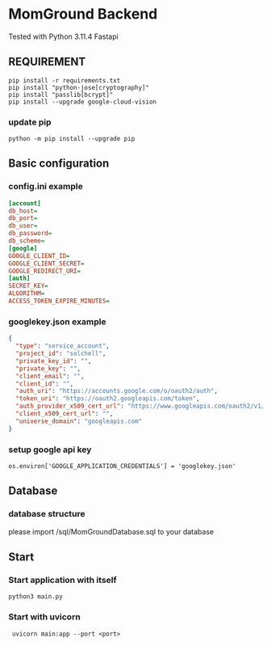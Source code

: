 # MomGround Backend

Tested with Python 3.11.4 Fastapi


## REQUIREMENT

```
pip install -r requirements.txt
pip install "python-jose[cryptography]"
pip install "passlib[bcrypt]"
pip install --upgrade google-cloud-vision
```

### update pip
```
python -m pip install --upgrade pip
```

## Basic configuration

### config.ini example
```ini
[account]
db_host=
db_port=
db_user=
db_password=
db_scheme=
[google]
GOOGLE_CLIENT_ID=
GOOGLE_CLIENT_SECRET=
GOOGLE_REDIRECT_URI=
[auth]
SECRET_KEY=
ALGORITHM=
ACCESS_TOKEN_EXPIRE_MINUTES=
```

### googlekey.json example
```json
{
  "type": "service_account",
  "project_id": "solchell",
  "private_key_id": "",
  "private_key": "",
  "client_email": "",
  "client_id": "",
  "auth_uri": "https://accounts.google.com/o/oauth2/auth",
  "token_uri": "https://oauth2.googleapis.com/token",
  "auth_provider_x509_cert_url": "https://www.googleapis.com/oauth2/v1/certs",
  "client_x509_cert_url": "",
  "universe_domain": "googleapis.com"
}
```
### setup google api key
```os.environ['GOOGLE_APPLICATION_CREDENTIALS'] = 'googlekey.json'```


## Database
### database structure
please import /sql/MomGroundDatabase.sql to your database


## Start
### Start application with itself
```shell
python3 main.py
```

### Start with uvicorn
```shell
 uvicorn main:app --port <port>
```
